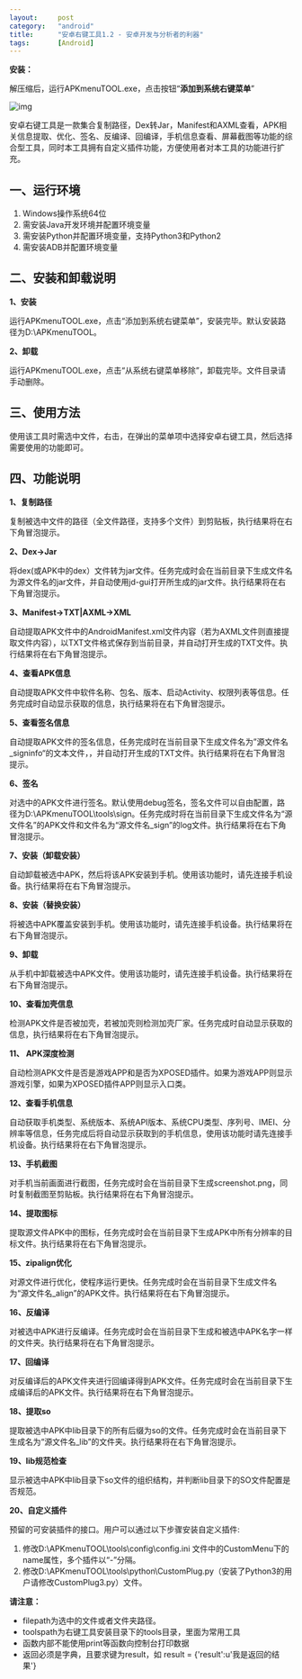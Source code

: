 ```yaml
---
layout:		post
category:	"android"
title:		"安卓右键工具1.2 - 安卓开发与分析者的利器"
tags:		[Android]
---
```




**安装：**

解压缩后，运行APKmenuTOOL.exe，点击按钮“**添加到系统右键菜单**”

![img](https://imgconvert.csdnimg.cn/aHR0cHM6Ly9ub3RlLnlvdWRhby5jb20veXdzL3B1YmxpYy9yZXNvdXJjZS9mM2U0MWM4YTk4ZmUwOTdlZWE5OGE0YWIyMmQ0NGNhNC94bWxub3RlLzU0OTlENjYzQzYyNDQ5NjBCMkVBODg2Q0IyNEMyMEVCLzY1OTYx?x-oss-process=image/format,png)

 安卓右键工具是一款集合复制路径，Dex转Jar，Manifest和AXML查看，APK相关信息提取、优化、签名、反编译、回编译，手机信息查看、屏幕截图等功能的综合型工具，同时本工具拥有自定义插件功能，方便使用者对本工具的功能进行扩充。

 

 

## **一、运行环境**

1. Windows操作系统64位
2. 需安装Java开发环境并配置环境变量
3. 需安装Python并配置环境变量，支持Python3和Python2
4. 需安装ADB并配置环境变量

 

 

## **二、安装和卸载说明**

 

**1、安装**

运行APKmenuTOOL.exe，点击“添加到系统右键菜单”，安装完毕。默认安装路径为D:\APKmenuTOOL。

 

**2、卸载**

运行APKmenuTOOL.exe，点击“从系统右键菜单移除”，卸载完毕。文件目录请手动删除。

 

 

## **三、使用方法**

使用该工具时需选中文件，右击，在弹出的菜单项中选择安卓右键工具，然后选择需要使用的功能即可。

 

 

## **四、功能说明**

 

**1、复制路径**

复制被选中文件的路径（全文件路径，支持多个文件）到剪贴板，执行结果将在右下角冒泡提示。

 

**2、Dex->Jar**

将dex(或APK中的dex）文件转为jar文件。任务完成时会在当前目录下生成文件名为源文件名的jar文件，并自动使用jd-gui打开所生成的jar文件。执行结果将在右下角冒泡提示。

 

**3、Manifest->TXT|AXML->XML**

自动提取APK文件中的AndroidManifest.xml文件内容（若为AXML文件则直接提取文件内容），以TXT文件格式保存到当前目录，并自动打开生成的TXT文件。执行结果将在右下角冒泡提示。

 

**4、查看APK信息**

自动提取APK文件中软件名称、包名、版本、启动Activity、权限列表等信息。任务完成时自动显示获取的信息，执行结果将在右下角冒泡提示。

 

**5、查看签名信息**

自动提取APK文件的签名信息，任务完成时在当前目录下生成文件名为”源文件名_signinfo“的文本文件，，并自动打开生成的TXT文件。执行结果将在右下角冒泡提示。

 

**6、签名**

对选中的APK文件进行签名。默认使用debug签名，签名文件可以自由配置，路径为D:\APKmenuTOOL\tools\sign。任务完成时将在当前目录下生成文件名为“源文件名”的APK文件和文件名为“源文件名_sign”的log文件。执行结果将在右下角冒泡提示。

 

**7、安装（卸载安装）**

自动卸载被选中APK，然后将该APK安装到手机。使用该功能时，请先连接手机设备。执行结果将在右下角冒泡提示。

 

**8、安装（替换安装）**

将被选中APK覆盖安装到手机。使用该功能时，请先连接手机设备。执行结果将在右下角冒泡提示。

 

**9、卸载**

从手机中卸载被选中APK文件。使用该功能时，请先连接手机设备。执行结果将在右下角冒泡提示。

 

**10、查看加壳信息**

检测APK文件是否被加壳，若被加壳则检测加壳厂家。任务完成时自动显示获取的信息，执行结果将在右下角冒泡提示。

 

**11、 APK深度检测**

自动检测APK文件是否是游戏APP和是否为XPOSED插件。如果为游戏APP则显示游戏引擎，如果为XPOSED插件APP则显示入口类。

 

**12、查看手机信息**

自动获取手机类型、系统版本、系统API版本、系统CPU类型、序列号、IMEI、分辨率等信息，任务完成后将自动显示获取到的手机信息，使用该功能时请先连接手机设备。执行结果将在右下角冒泡提示。

 

**13、手机截图**

对手机当前画面进行截图，任务完成时会在当前目录下生成screenshot.png，同时复制截图至剪贴板。执行结果将在右下角冒泡提示。

 

**14、提取图标**

提取源文件APK中的图标，任务完成时会在当前目录下生成APK中所有分辨率的目标文件。执行结果将在右下角冒泡提示。

 

**15、zipalign优化**

对源文件进行优化，使程序运行更快。任务完成时会在当前目录下生成文件名为“源文件名_align”的APK文件。执行结果将在右下角冒泡提示。

 

**16、反编译**

对被选中APK进行反编译。任务完成时会在当前目录下生成和被选中APK名字一样的文件夹。执行结果将在右下角冒泡提示。

 

**17、回编译**

对反编译后的APK文件夹进行回编译得到APK文件。任务完成时会在当前目录下生成编译后的APK文件。执行结果将在右下角冒泡提示。

 

**18、提取so**

提取被选中APK中lib目录下的所有后缀为so的文件。任务完成时会在当前目录下生成名为“源文件名_lib”的文件夹。执行结果将在右下角冒泡提示。

 

**19、lib规范检查**

显示被选中APK中lib目录下so文件的组织结构，并判断lib目录下的SO文件配置是否规范。

 

**20、自定义插件**

预留的可安装插件的接口。用户可以通过以下步骤安装自定义插件:

1. 修改D:\APKmenuTOOL\tools\config\config.ini 文件中的CustomMenu下的name属性，多个插件以“-”分隔。
2. 修改D:\APKmenuTOOL\tools\python\CustomPlug.py（安装了Python3的用户请修改CustomPlug3.py）文件。

 

**请注意：**

- filepath为选中的文件或者文件夹路径。
- toolspath为右键工具安装目录下的tools目录，里面为常用工具
- 函数内部不能使用print等函数向控制台打印数据
- 返回必须是字典，且要求键为result，如 result = {'result':u'我是返回的结果'}

 




